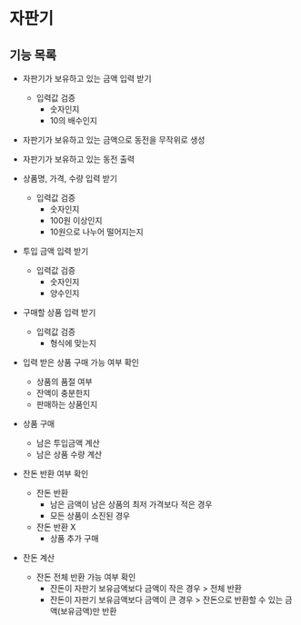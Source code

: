 # 자판기

## 기능 목록


- 자판기가 보유하고 있는 금액 입력 받기
    - 입력값 검증
        - 숫자인지
        - 10의 배수인지


- 자판기가 보유하고 있는 금액으로 동전을 무작위로 생성


- 자판기가 보유하고 있는 동전 출력


- 상품명, 가격, 수량 입력 받기
    - 입력값 검증
        - 숫자인지
        - 100원 이상인지
        - 10원으로 나누어 떨어지는지


- 투입 금액 입력 받기
    - 입력값 검증
        - 숫자인지
        - 양수인지


- 구매할 상품 입력 받기
    - 입력값 검증
        - 형식에 맞는지


- 입력 받은 상품 구매 가능 여부 확인
    - 상품의 품절 여부
    - 잔액이 충분한지
    - 판매하는 상품인지

- 상품 구매
    - 남은 투입금액 계산
    - 남은 상품 수량 계산


- 잔돈 반환 여부 확인
    - 잔돈 반환
        - 남은 금액이 남은 상품의 최저 가격보다 적은 경우
        - 모든 상품이 소진된 경우
    - 잔돈 반환 X
        - 상품 추가 구매


- 잔돈 계산
    - 잔돈 전체 반환 가능 여부 확인
        - 잔돈이 자판기 보유금액보다 금액이 작은 경우 > 전체 반환
        - 잔돈이 자판기 보유금액보다 금액이 큰 경우 > 잔돈으로 반환할 수 있는 금액(보유금액)만 반환
